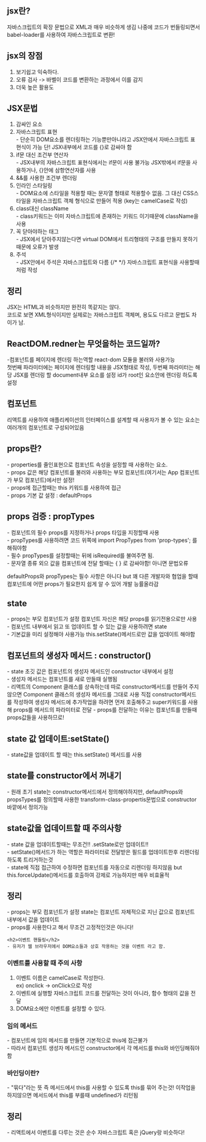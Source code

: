<h2>jsx란?</h2>
자바스크립트의 확장 문법으로 XML과 매우 비슷하게 생김
나중에 코드가 번들링되면서 babel-loader를 사용하여 자바스크립트로 변환!

<h2>jsx의 장점</h2>
  <ol>
    <li>보기쉽고 익숙하다.</li>
    <li>오류 검사 -> 바벨이 코드를 변환하는 과정에서 이를 감지</li>
    <li>더욱 높은 활용도 </li>
  </ol>
 

<h2>JSX문법</h2>
  <ol>
    <li>감싸인 요소</li>
    <li>자바스크립트 표현<Br/> - 단순히 DOM요소를 렌더링하는 기능뿐만아니라고 JSX안에서 자바스크립트 표현식이 가능
    단! JSX내부에서 코드를 {}로 감싸야 함</li>
    <li>if문 대신 조건부 연산자 <br/>- JSX내부의 자바스크립트 표현식에서는 if문이 사용 불가능 JSX밖에서 if문을 사용하거나, {}안에 삼항연산자를 사용</li>
    <li>&&를 사용한 조건부 렌더링</li>
    <li>
      인라인 스타일링<br/>- DOM요소에 스타일을 적용할 때는 문자열 형태로 적용할수 없음. 그 대신 CSS스타일을 자바스크립트 객체 형식으로 만들어 적용       (key는 camelCase로 작성)
    </li>
    <li>class대신 className<br/>- class키워드는 이미 자바스크립트에 존재하는 키워드 이기때문에 className을 사용</li>
    <li>꼭 닫아야하는 태그<br/>- JSX에서 닫아주지않는다면 virtual DOM에서 트리형태의 구조를 만들지 못하기때문에 오류가 발생</li>
    <li>주석<br/>- JSX안에서 주석은 자바스크립트와 다름 {/* */} 자바스크립트 표현식을 사용할때 처럼 작성</li>
  </ol>

<h2>정리</h2>
JSX는 HTML과 비슷하지만 완전히 똑같지는 않다.<br/>
코드로 보면 XML형식이지만 실제로는 자바스크립트 객체며, 용도도 다르고 문법도 차이가 남.


<h2>ReactDOM.redner는 무엇을하는 코드일까?</h2>
-컴포넌트를 페이지에 렌더링 하는역할 react-dom 모듈을 불러와 사용가능<br/>
첫번째 파라미터에는 페이지에 렌더링할 내용을 JSX형태로 작성, 두번째 파라미터는 해당 JSX를 렌더링 할 document내부 요소를 설정
id가 root인 요소안에 렌더링 하도록 설정


<h2>컴포넌트</h2>
리액트를 사용하여 애플리케이션의 인터페이스를 설계할 때 사용자가 볼 수 있는 요소는 여러개의 컴포넌트로 구성되어있음

<h2>props란?</h2>
    - properties를 줄인표현으로 컴포넌트 속성을 설정할 때 사용하는 요소.<br/>
    - props 값은 해당 컴포넌트를 불러와 사용하는 부모 컴포넌트(여기서는 App 컴포넌트가 부모 컴포넌트)에서만 설정!<Br/>
    - props에 접근할때는 this 키워드를 사용하여 접근<Br/>
    - props 기본 값 설정 : defaultProps

<h2>props 검증 : propTypes</h2>
    - 컴포넌트의 필수 props를 지정하거나 props 타입을 지정할때 사용<Br/>
    - propTypes를 사용하려면 코드 위쪽에 import PropTypes from 'prop-types'; 를 해줘야함<Br/>
    - 필수 propTypes를 설정할때는 뒤에 isRequired를 불여주면 됨.<Br/>
    - 문자열 종류 외으 값을 컴포넌트에 전달 할때는 { } 로 감싸야함! 아니면 문법오류<Br/>

defaultProps와 propTypes는 필수 사항은 아니다 but 꽤 다른 개발자와 협업을 할때 컴포넌트에 어떤 props가 필요한지 쉽게 알 수 있어 개발 능률올라감


<h2>state</h2>
    - props는 부모 컴포넌트가 설정 컴포넌트 자신은 해당 props를 읽기전용으로만 사용<Br/>
    - 컴포넌트 내부에서 읽고 또 업데이트 할 수 있는 값을 사용하려면 state<Br/>
    - 기본값을 미리 설정해야 사용가능 this.setState()메서드로만 값을 업데이트 해야함<Br/>

<h2>컴포넌트의 생성자 메서드 : constructor()</h2>
    - state 초깃 값은 컴포넌트의 생성자 메서드인 constructor 내부에서 설정<Br/>
    - 생성자 메서드는 컴포넌트를 새로 만들때 실행됨<Br/>
    - 리액트의 Component 클래스를 상속하는데 따로 constructor메서드를 만들어 주지 않으면 Component 클래스의 생성자 메서드를 그대로 사용
      직접 constructor메서드를 작성하여 생성자 메서드에 추가작업을 하려면 먼저 호출해주고 super키워드를 사용해 props를 메서드의 파라미터로 전달
        - props를 전달하는 이유는 컴포넌트를 만들때 props값들을 사용하므로!

<h2>state 값 업데이트:setState()</h2>
    - state값을 업데이트 할 때는 this.setState() 메서드를 사용

<h2>state를 constructor에서 꺼내기</h2>
    - 원래 초기 state는 constructor메서드에서 정의해야하지만, defaultProps와 propsTypes를 정의할때 사용한
      transform-class-propertis문법으로 constructor 바깥에서 정의가능

<h2>state값을 업데이트할 때 주의사항</h2>
    - state 값을 업데이트할때는 무조건!! .setState로만 업데이트!!<Br/>
    - setState()메서드가 하는 역할은 파라미터로 전달받은 필드를 업데이트한후 리렌더링하도록 트리거하는것<Br/>
    - state에 직접 접근하여 수정하면 컴포넌트를 자동으로 리렌더링 하지않음 but this.forceUpdate()메서드를 호출하여 강제로 가능하지만 매우 비효율적

<h2>정리</h2>
    - props는 부모 컴포넌트가 설정 state는 컴포넌트 자체적으로 지닌 값으로 컴포넌트 내부에서 값을 업데이트<Br/>
    - props를 사용한다고 해서 무조건 고정적인것은 아니다!





    <h2>이벤트 핸들링</h2>
    - 유저가 웹 브라우저에서 DOM요소들과 상호 작용하는 것을 이벤트 라고 함.

<h3>이벤트를 사용할 때 주의 사항</h3>
    <ol>
        <li>이벤트 이름은 camelCase로 작성한다. <br/> ex) onclick -> onClick으로 작성</li>
        <li>이벤트에 실행할 자바스크립트 코드를 전달하는 것이 아니라, 함수 형태의 값을 전달</li>
        <li>DOM요소에만 이벤트를 설정할 수 있다.</li>
    </ol>

<h3>임의 메서드</h3>
    - 컴포넌트에 임의 메서드를 만들면 기본적으로 this에 접근불가<br/>
    - 따라서 컴포넌트 생성자 메서드인 constructor에서 각 메서드를 this와 바인딩해줘야함

<h3>바인딩이란?</h3>
    - "묶다"라는 뜻 즉 메서드에서 this를 사용할 수 있도록 this를 묶어 주는것! 이작업을 하지않으면 메서드에서 this를 부를때 undefined가 리턴됨

<h2>정리</h2>
    - 리액트에서 이벤트를 다루는 것은 순수 자바스크립트 혹은 jQuery랑 비슷하다!

